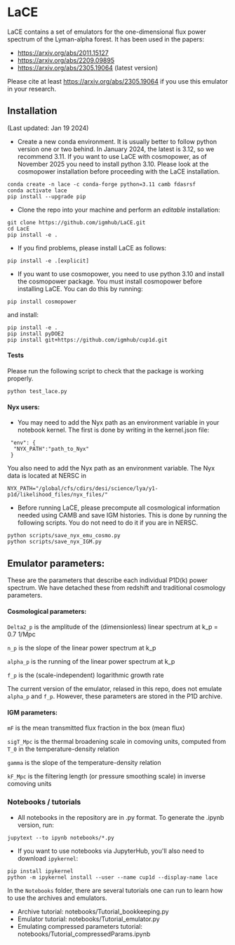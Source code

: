 # LaCE

LaCE contains a set of emulators for the one-dimensional flux power spectrum of the Lyman-alpha forest. It has been used in the papers:

- https://arxiv.org/abs/2011.15127
- https://arxiv.org/abs/2209.09895
- https://arxiv.org/abs/2305.19064 (latest version)

Please cite at least https://arxiv.org/abs/2305.19064 if you use this emulator in your research.

## Installation
(Last updated: Jan 19 2024)

- Create a new conda environment. It is usually better to follow python version one or two behind. In January 2024, the latest is 3.12, so we recommend 3.11. If you want to use LaCE with cosmopower, as of November 2025 you need to install python 3.10. Please look at the cosmopower installation before proceeding with the LaCE installation.

```
conda create -n lace -c conda-forge python=3.11 camb fdasrsf
conda activate lace
pip install --upgrade pip
```

- Clone the repo into your machine and perform an *editable* installation:

```
git clone https://github.com/igmhub/LaCE.git
cd LacE
pip install -e .
``` 

- If you find problems, please install LaCE as follows:

```
pip install -e .[explicit]
```

- If you want to use cosmopower, you need to use python 3.10 and install the cosmopower package. You must install cosmopower before installing LaCE. You can do this by running:

```
pip install cosmopower
```
and install:
```
pip install -e .
pip install pyDOE2
pip install git+https://github.com/igmhub/cup1d.git
```

#### Tests

Please run the following script to check that the package is working properly.

```
python test_lace.py
```

#### Nyx users:

- You may need to add the Nyx path as an environment variable in your notebook kernel. The first is done by writing in the kernel.json file:

```
 "env": {
  "NYX_PATH":"path_to_Nyx"
 }
```

You also need to add the Nyx path as an environment variable. The Nyx data is located at NERSC in 

```
NYX_PATH="/global/cfs/cdirs/desi/science/lya/y1-p1d/likelihood_files/nyx_files/"
```

- Before running LaCE, please precompute all cosmological information needed using CAMB and save IGM histories. This is done by running the following scripts. You do not need to do it if you are in NERSC.

```
python scripts/save_nyx_emu_cosmo.py
python scripts/save_nyx_IGM.py
```


## Emulator parameters:

These are the parameters that describe each individual P1D(k) power spectrum. We have detached these from redshift and traditional cosmology parameters.

#### Cosmological parameters:

`Delta2_p` is the amplitude of the (dimensionless) linear spectrum at k_p = 0.7 1/Mpc

`n_p` is the slope of the linear power spectrum at k_p

`alpha_p` is the running of the linear power spectrum at k_p

`f_p` is the (scale-independent) logarithmic growth rate

The current version of the emulator, relased in this repo, does not emulate `alpha_p` and `f_p`. However, these parameters are stored in the P1D archive.

#### IGM parameters:

`mF` is the mean transmitted flux fraction in the box (mean flux)

`sigT_Mpc` is the thermal broadening scale in comoving units, computed from `T_0` in the temperature-density relation

`gamma` is the slope of the temperature-density relation

`kF_Mpc` is the filtering length (or pressure smoothing scale) in inverse comoving units


### Notebooks / tutorials


- All notebooks in the repository are in .py format. To generate the .ipynb version, run:

```
jupytext --to ipynb notebooks/*.py
```

- If you want to use notebooks via JupyterHub, you'll also need to download `ipykernel`:

```
pip install ipykernel
python -m ipykernel install --user --name cup1d --display-name lace
```
In the `Notebooks` folder, there are several tutorials one can run to learn how to use the archives and emulators.

- Archive tutorial: notebooks/Tutorial_bookkeeping.py
- Emulator tutorial: notebooks/Tutorial_emulator.py
- Emulating compressed parameters tutorial: notebooks/Tutorial_compressedParams.ipynb
